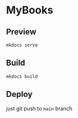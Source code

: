 # MyBooks

## Preview

```
mkdocs serve
```

## Build 

```
mkdocs build
```

## Deploy 

just git push to `main` branch